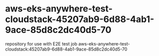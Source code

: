 # aws-eks-anywhere-test-cloudstack-45207ab9-6d88-4ab1-9ace-85d8c2dc40d5-70
repository for use with E2E test job aws-eks-anywhere-test-cloudstack:45207ab9-6d88-4ab1-9ace-85d8c2dc40d5-70
